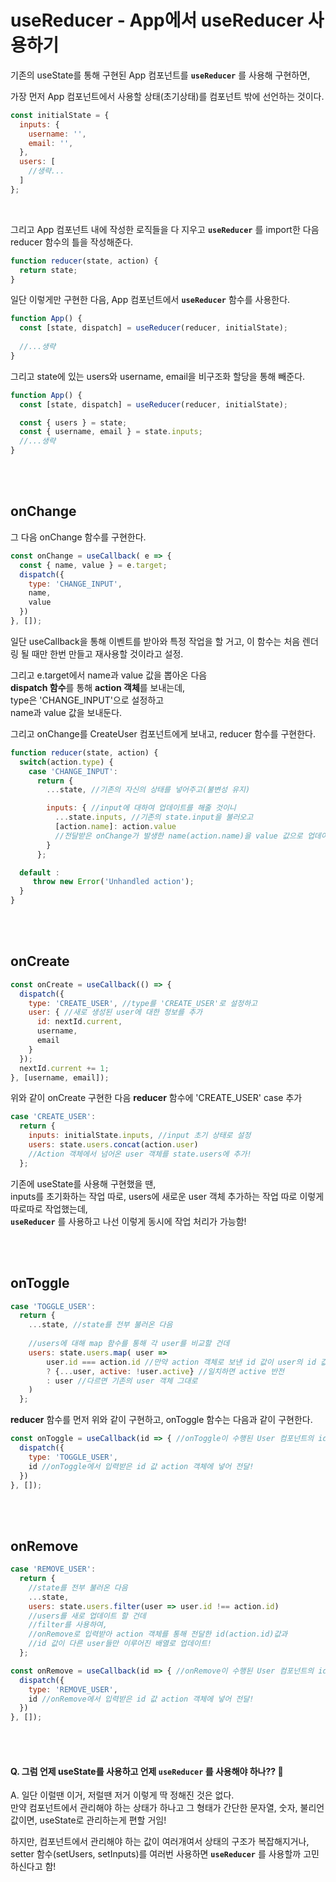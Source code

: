 # useReducer - App에서 useReducer 사용하기

기존의 useState를 통해 구현된 App 컴포넌트를 **`useReducer`** 를 사용해 구현하면,

가장 먼저 App 컴포넌트에서 사용할 상태(초기상태)를 컴포넌트 밖에 선언하는 것이다.

```javascript 
const initialState = {
  inputs: {
    username: '',
    email: '',
  },
  users: [
    //생략...
  ]
};
```
<br>

그리고 App 컴포넌트 내에 작성한 로직들을 다 지우고 **`useReducer`** 를 import한 다음 reducer 함수의 틀을 작성해준다.

```javascript 
function reducer(state, action) {
  return state;
}
```

일단 이렇게만 구현한 다음, App 컴포넌트에서 **`useReducer`** 함수를 사용한다.

```javascript 
function App() {
  const [state, dispatch] = useReducer(reducer, initialState);
  
  //...생략
}
```
그리고 state에 있는 users와 username, email을 비구조화 할당을 통해 빼준다.

```javascript 
function App() {
  const [state, dispatch] = useReducer(reducer, initialState);

  const { users } = state;
  const { username, email } = state.inputs;  
  //...생략
}
```


<br><br>


## onChange

그 다음 onChange 함수를 구현한다.
```javascript 
const onChange = useCallback( e => {
  const { name, value } = e.target;
  dispatch({
    type: 'CHANGE_INPUT',
    name,
    value
  })
}, []);
```

일단 useCallback을 통해 이벤트를 받아와 특정 작업을 할 거고, 이 함수는 처음 렌더링 될 때만 한번 만들고 재사용할 것이라고 설정.  
 
그리고 e.target에서 name과 value 값을 뽑아온 다음     
**dispatch 함수**를 통해 **action 객체**를 보내는데,   
type은 'CHANGE_INPUT'으로 설정하고  
name과 value 값을 보내둔다.   

그리고 onChange를 CreateUser 컴포넌트에게 보내고, reducer 함수를 구현한다.

```javascript 
function reducer(state, action) {
  switch(action.type) {
    case 'CHANGE_INPUT':
      return {
        ...state, //기존의 자신의 상태를 넣어주고(불변성 유지)

        inputs: { //input에 대하여 업데이트를 해줄 것이니
          ...state.inputs, //기존의 state.input을 불러오고
          [action.name]: action.value 
          //전달받은 onChange가 발생한 name(action.name)을 value 값으로 업데이트
        }
      };

  default :
     throw new Error('Unhandled action');
  }
}
```


<br><br>


## onCreate

```javascript 
const onCreate = useCallback(() => {
  dispatch({
    type: 'CREATE_USER', //type를 'CREATE_USER'로 설정하고
    user: { //새로 생성된 user에 대한 정보를 추가
      id: nextId.current,
      username,
      email
    }
  });
  nextId.current += 1;
}, [username, email]);
```

위와 같이 onCreate 구현한 다음 **reducer** 함수에 'CREATE_USER' case 추가 
```javascript 
case 'CREATE_USER':
  return {
    inputs: initialState.inputs, //input 초기 상태로 설정
    users: state.users.concat(action.user) 
    //Action 객체에서 넘어온 user 객체를 state.users에 추가!
  };
```

기존에 useState를 사용해 구현했을 땐,    
inputs를 초기화하는 작업 따로, users에 새로운 user 객체 추가하는 작업 따로 이렇게 따로따로 작업했는데,   
**`useReducer`** 를 사용하고 나선 이렇게 동시에 작업 처리가 가능함!

<br><br>


## onToggle


```javascript
case 'TOGGLE_USER':
  return {
    ...state, //state를 전부 불러온 다음
    
    //users에 대해 map 함수를 통해 각 user를 비교할 건데
    users: state.users.map( user => 
        user.id === action.id //만약 action 객체로 보낸 id 값이 user의 id 값과
        ? {...user, active: !user.active} //일치하면 active 반전
        : user //다르면 기존의 user 객체 그대로
    )
  }; 
```

**reducer** 함수를 먼저 위와 같이 구현하고, onToggle 함수는 다음과 같이 구현한다.

```javascript 
const onToggle = useCallback(id => { //onToggle이 수행된 User 컴포넌트의 id 값을 받아와
  dispatch({
    type: 'TOGGLE_USER',
    id //onToggle에서 입력받은 id 값 action 객체에 넣어 전달!
  })
}, []);
```


<br><br>


## onRemove


```javascript 
case 'REMOVE_USER':
  return {
    //state를 전부 불러온 다음
    ...state, 
    users: state.users.filter(user => user.id !== action.id)
    //users를 새로 업데이트 할 건데
    //filter를 사용하여, 
    //onRemove로 입력받아 action 객체를 통해 전달한 id(action.id)값과 
    //id 값이 다른 user들만 이루어진 배열로 업데이트!
  };

```

```javascript 
const onRemove = useCallback(id => { //onRemove이 수행된 User 컴포넌트의 id 값을 받아와
  dispatch({
    type: 'REMOVE_USER',
    id //onRemove에서 입력받은 id 값 action 객체에 넣어 전달!
  })
}, []);
```


<br><br>


#### Q. 그럼 언제 useState를 사용하고 언제 **`useReducer`** 를 사용해야 하나?? 🤔 

A. 일단 이럴땐 이거, 저럴땐 저거 이렇게 딱 정해진 것은 없다.   
만약 컴포넌트에서 관리해야 하는 상태가 하나고 그 형태가 간단한 문자열, 숫자, 불리언 값이면, useState로 관리하는게 편할 거임!

하지만, 컴포넌트에서 관리해야 하는 값이 여러개여서 상태의 구조가 복잡해지거나,   
setter 함수(setUsers, setInputs)를 여러번 사용하면 **`useReducer`** 를 사용할까 고민하신다고 함!

<br><br><br><br>
